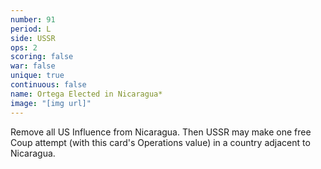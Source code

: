 ```yaml
---
number: 91
period: L
side: USSR
ops: 2
scoring: false
war: false
unique: true
continuous: false
name: Ortega Elected in Nicaragua*
image: "[img url]"
---
```

Remove all US Influence from Nicaragua. Then USSR may make one free Coup attempt (with this card's Operations value) in a country adjacent to Nicaragua.
